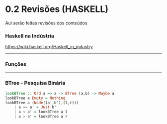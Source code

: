 # 0.2 Revisões (HASKELL)

Aui serão feitas revisões dos conteúdos 

### Haskell na Indústria
https://wiki.haskell.org/Haskell_in_industry

-----------------------------------------------------------------

### Funções

-----------------------------------------------------------------

### BTree - Pesquisa Binária

```haskell
lookBTree :: Ord a => a -> BTree (a,b) -> Maybe a
lookBTree a Empty = Nothing
lookBTree a (Node((a',b'),(l,r)))
    | a == a' = Just b'
    | a < a' = lookBTree a l
    | a > a' = lookBTree a r
```

